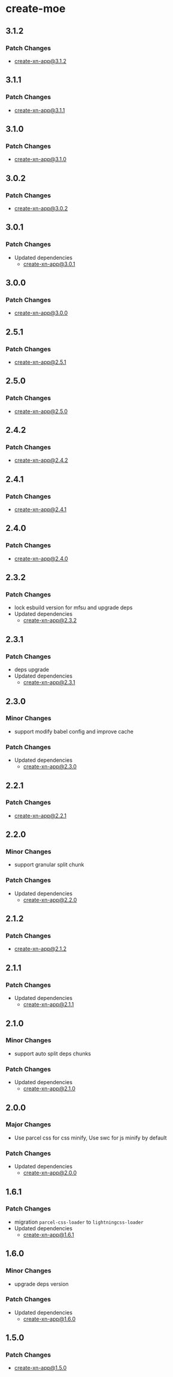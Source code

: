 # create-moe

## 3.1.2

### Patch Changes

- create-xn-app@3.1.2

## 3.1.1

### Patch Changes

- create-xn-app@3.1.1

## 3.1.0

### Patch Changes

- create-xn-app@3.1.0

## 3.0.2

### Patch Changes

- create-xn-app@3.0.2

## 3.0.1

### Patch Changes

- Updated dependencies
  - create-xn-app@3.0.1

## 3.0.0

### Patch Changes

- create-xn-app@3.0.0

## 2.5.1

### Patch Changes

- create-xn-app@2.5.1

## 2.5.0

### Patch Changes

- create-xn-app@2.5.0

## 2.4.2

### Patch Changes

- create-xn-app@2.4.2

## 2.4.1

### Patch Changes

- create-xn-app@2.4.1

## 2.4.0

### Patch Changes

- create-xn-app@2.4.0

## 2.3.2

### Patch Changes

- lock esbuild version for mfsu and upgrade deps
- Updated dependencies
  - create-xn-app@2.3.2

## 2.3.1

### Patch Changes

- deps upgrade
- Updated dependencies
  - create-xn-app@2.3.1

## 2.3.0

### Minor Changes

- support modify babel config and improve cache

### Patch Changes

- Updated dependencies
  - create-xn-app@2.3.0

## 2.2.1

### Patch Changes

- create-xn-app@2.2.1

## 2.2.0

### Minor Changes

- support granular split chunk

### Patch Changes

- Updated dependencies
  - create-xn-app@2.2.0

## 2.1.2

### Patch Changes

- create-xn-app@2.1.2

## 2.1.1

### Patch Changes

- Updated dependencies
  - create-xn-app@2.1.1

## 2.1.0

### Minor Changes

- support auto split deps chunks

### Patch Changes

- Updated dependencies
  - create-xn-app@2.1.0

## 2.0.0

### Major Changes

- Use parcel css for css minify, Use swc for js minify by default

### Patch Changes

- Updated dependencies
  - create-xn-app@2.0.0

## 1.6.1

### Patch Changes

- migration `parcel-css-loader` to `lightningcss-loader`
- Updated dependencies
  - create-xn-app@1.6.1

## 1.6.0

### Minor Changes

- upgrade deps version

### Patch Changes

- Updated dependencies
  - create-xn-app@1.6.0

## 1.5.0

### Patch Changes

- create-xn-app@1.5.0
